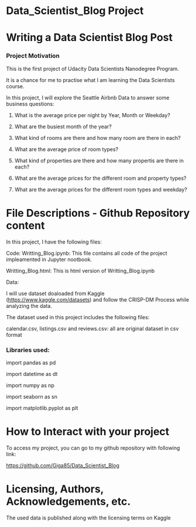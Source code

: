 # Data_Scientist_Blog Project
# Writing a Data Scientist Blog Post

### Project Motivation
This is the first project of Udacity Data Scientists Nanodegree Program.

It is a chance for me to practise what I am learning the Data Scientists course.

In this project, I will explore the Seattle Airbnb Data to answer some business questions:

 1. What is the average price per night by Year, Month or Weekday?
  
 2. What are the busiest month of the year?
  
 3. What kind of rooms are there and how many room are there in each?
  
 4. What are the average price of room types?
  
 5. What kind of properties are there and how many propertis are there in each?
  
 6. What are the average prices for the different room and property types?
  
 7. What are the average prices for the different room types and weekday?


# File Descriptions - Github Repository content
In this project, I have the following files:

Code: 
Writting_Blog.ipynb: This file contains all code of the project impleamented in Jupyter nootbook.

Writting_Blog.html: This is html version of Writting_Blog.ipynb

Data: 

I will use dataset doaloaded from Kaggle (https://www.kaggle.com/datasets) and follow the CRISP-DM Process while analyzing the data.

The dataset used in this project includes the following files:

calendar.csv, listings.csv and reviews.csv: all are original dataset in csv format

### Libraries used:

import pandas as pd

import datetime as dt

import numpy as np

import seaborn as sn

import matplotlib.pyplot as plt


# How to Interact with your project
To access my project, you can go to my github repository with following link:

https://github.com/Giga85/Data_Scientist_Blog

# Licensing, Authors, Acknowledgements, etc.

The used data is published along with the licensing terms on Kaggle
